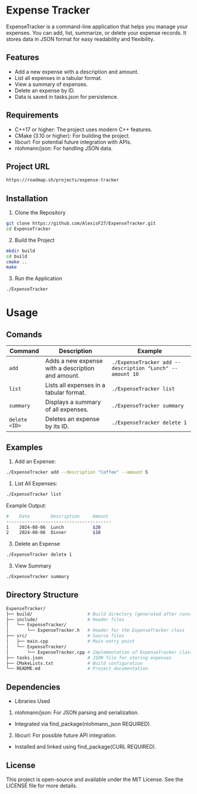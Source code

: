# Expense Tracker

ExpenseTracker is a command-line application that helps you manage your expenses. You can add, list, summarize, or delete your expense records. It stores data in JSON format for easy readability and flexibility.

## Features

- Add a new expense with a description and amount.
- List all expenses in a tabular format.
- View a summary of expenses.
- Delete an expense by ID.
- Data is saved in tasks.json for persistence.

## Requirements

- C++17 or higher: The project uses modern C++ features.
- CMake (3.10 or higher): For building the project.
- libcurl: For potential future integration with APIs.
- nlohmann/json: For handling JSON data.

## Project URL
  ```bash
  https://roadmap.sh/projects/expense-tracker
  ```

## Installation

1. Clone the Repository
  ```bash
  git clone https://github.com/AlexisF27/ExpenseTracker.git
  cd ExpenseTracker
  ```
2. Build the Project
  ```bash
  mkdir build
  cd build
  cmake ..
  make
  ```
3. Run the Application
  ```bash
  ./ExpenseTracker
  ```

# Usage

## Comands
<table>
  <thead>
    <tr>
      <th>Command</th>
      <th>Description</th>
      <th>Example</th>
    </tr>
  </thead>
  <tbody>
    <tr>
      <td><code>add</code></td>
      <td>Adds a new expense with a description and amount.</td>
      <td><code>./ExpenseTracker add --description "Lunch" --amount 10</code></td>
    </tr>
    <tr>
      <td><code>list</code></td>
      <td>Lists all expenses in a tabular format.</td>
      <td><code>./ExpenseTracker list</code></td>
    </tr>
    <tr>
      <td><code>summary</code></td>
      <td>Displays a summary of all expenses.</td>
      <td><code>./ExpenseTracker summary</code></td>
    </tr>
    <tr>
      <td><code>delete &lt;ID&gt;</code></td>
      <td>Deletes an expense by its ID.</td>
      <td><code>./ExpenseTracker delete 1</code></td>
    </tr>
  </tbody>
</table>

## Examples

1. Add an Expense:
  ```bash
  ./ExpenseTracker add --description "Coffee" --amount 5
  ```
1. List All Expenses:
  ```bash
  ./ExpenseTracker list
  ```
  Example Output:

  ```bash
  #    Date        Description     Amount
  ----------------------------------------
  1    2024-08-06  Lunch           $20
  2    2024-08-06  Dinner          $10
  ```
3. Delete an Expense
  ```bash
  ./ExpenseTracker delete 1
  ```
3. View Summary
  ```bash
  ./ExpenseTracker summary
  ```
## Directory Structure
```bash
ExpenseTracker/
├── build/                     # Build directory (generated after running CMake)
├── include/                   # Header files
│   └── ExpenseTracker/
│       └── ExpenseTracker.h   # Header for the ExpenseTracker class
├── src/                       # Source files
│   ├── main.cpp               # Main entry point
│   └── ExpenseTracker/
│       └── ExpenseTracker.cpp # Implementation of ExpenseTracker class
├── tasks.json                 # JSON file for storing expenses
├── CMakeLists.txt             # Build configuration
└── README.md                  # Project documentation
```
## Dependencies

- Libraries Used
1. nlohmann/json: For JSON parsing and serialization.
  - Integrated via find_package(nlohmann_json REQUIRED).
2. libcurl: For possible future API integration.
  - Installed and linked using find_package(CURL REQUIRED).

## License
This project is open-source and available under the MIT License. See the LICENSE file for more details.
